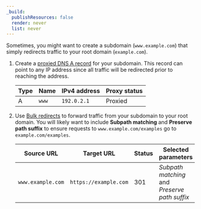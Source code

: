 ```yaml
---
_build:
  publishResources: false
  render: never
  list: never
---
```


Sometimes, you might want to create a subdomain (`www.example.com`) that simply redirects traffic to your root domain (`example.com`).

1.  Create a [proxied DNS A record](/dns/manage-dns-records/how-to/create-dns-records/) for your subdomain. This record can point to any IP address since all traffic will be redirected prior to reaching the address.

    | **Type** | **Name** | **IPv4 address** | **Proxy status** |
    | -------- | -------- | ---------------- | ---------------- |
    | A        | `www`    | `192.0.2.1`      | Proxied          |

2.  Use [Bulk redirects](/rules/url-forwarding/bulk-redirects/) to forward traffic from your subdomain to your root domain. You will likely want to include **Subpath matching** and **Preserve path suffix** to ensure requests to `www.example.com/examples` go to `example.com/examples`.

    | **Source URL**    | **Target URL**        | **Status** | **Selected parameters**                       |
    | ----------------- | --------------------- | ---------- | --------------------------------------------- |
    | `www.example.com` | `https://example.com` | 301        | _Subpath matching_ and _Preserve path suffix_ |